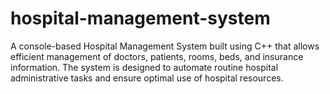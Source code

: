 # hospital-management-system
A console-based Hospital Management System built using C++ that allows efficient management of doctors, patients, rooms, beds, and insurance information. The system is designed to automate routine hospital administrative tasks and ensure optimal use of hospital resources.
